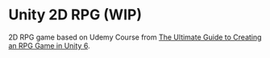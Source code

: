 # Unity 2D RPG (WIP)

2D RPG game based on Udemy Course from [The Ultimate Guide to Creating an RPG Game in Unity 6](https://www.udemy.com/course/2d-rpg-alexdev/?couponCode=MT250929G1).
